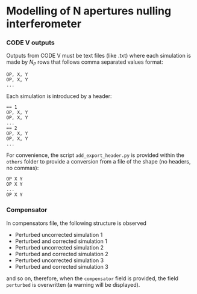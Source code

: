 # Modelling of N apertures nulling interferometer
### CODE V outputs

Outputs from CODE V must be text files (like .txt) where each simulation is made by $N_P$ rows that follows comma separated values format:

```
OP, X, Y
OP, X, Y
...
```

Each simulation is introduced by a header:

```
== 1
OP, X, Y
OP, X, Y
...
== 2
OP, X, Y
OP, X, Y
...
```

For convenience, the script `add_export_header.py` is provided within the `others` folder to provide a conversion from a file of the shape (no headers, no commas):

```
OP X Y
OP X Y
...
OP X Y
```

### Compensator

In compensators file, the following structure is observed

- Perturbed uncorrected simulation 1
- Perturbed and corrected simulation 1
- Perturbed uncorrected simulation 2
- Perturbed and corrected simulation 2
- Perturbed uncorrected simulation 3
- Perturbed and corrected simulation 3

and so on, therefore, when the `compensator` field is provided, the field `perturbed` is overwritten (a warning will be displayed). 
